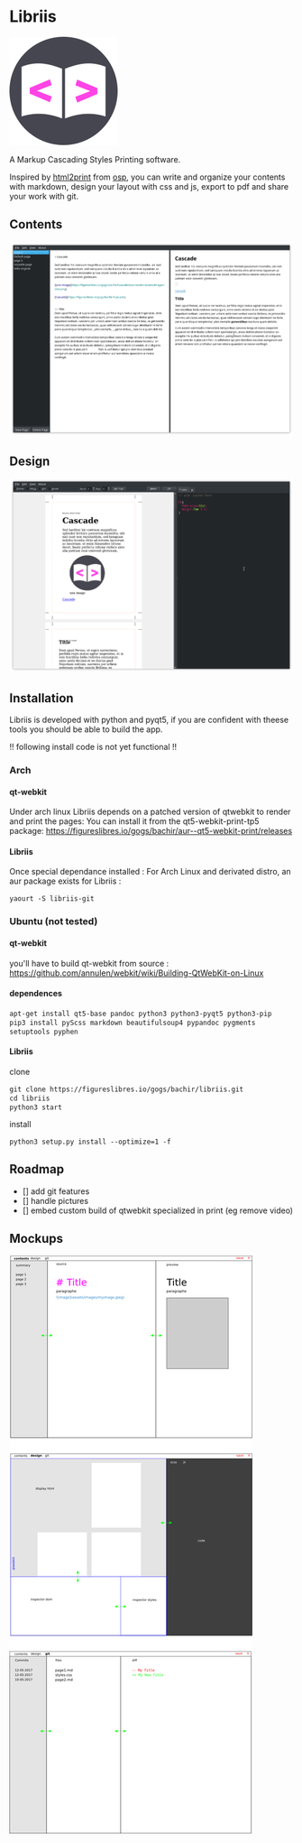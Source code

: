 # Libriis

![icon](libriis/assets/images/icon.png)

A Markup Cascading Styles Printing software.

Inspired by [html2print](http://osp.kitchen/tools/html2print/) from [osp](osp.kitchen), you can write and organize your contents with markdown, design your layout with css and js, export to pdf and share your work with git.

## Contents

![Contents Stack](libriis/assets/images/Screenshot_stackcontents.png)

## Design

![Design Stack](libriis/assets/images/Screenshot_stackdesign.png)



## Installation

Libriis is developed with python and pyqt5, if you are confident with theese tools you should be able to build the app.

!! following install code is not yet functional !!

### Arch

#### qt-webkit
Under arch linux Libriis depends on a patched version of qtwebkit to render and print the pages:
You can install it from the qt5-webkit-print-tp5 package: https://figureslibres.io/gogs/bachir/aur--qt5-webkit-print/releases 

#### Libriis
Once special dependance installed : 
For Arch Linux and derivated distro, an aur package exists for Libriis :
``` 
yaourt -S libriis-git
```


### Ubuntu (not tested)
#### qt-webkit
you'll have to build qt-webkit from source : https://github.com/annulen/webkit/wiki/Building-QtWebKit-on-Linux
 
#### dependences
```shell
apt-get install qt5-base pandoc python3 python3-pyqt5 python3-pip 
pip3 install pyScss markdown beautifulsoup4 pypandoc pygments setuptools pyphen
```
#### Libriis
clone
```shell
git clone https://figureslibres.io/gogs/bachir/libriis.git
cd libriis
python3 start
```
install
```
python3 setup.py install --optimize=1 -f
```


## Roadmap

- [] add git features   
- [] handle pictures   
- [] embed custom build of qtwebkit specialized in print (eg remove video)






## Mockups

![mockups](libriis/assets/images/mockups.png)
